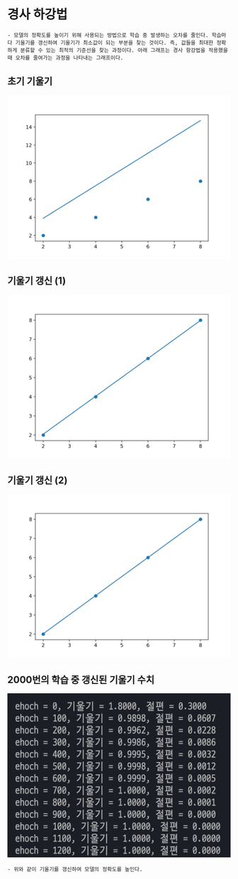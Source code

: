 # 경사 하강법
    - 모델의 정확도를 높이기 위해 사용되는 방법으로 학습 중 발생하는 오차를 줄인다. 학습마다 기울기를 갱신하여 기울기가 최소값이 되는 부분을 찾는 것이다. 즉, 값들을 최대한 정확하게 분류할 수 있는 최적의 기준선을 찾는 과정이다. 아래 그래프는 경사 항강법을 적용했을 때 오차를 줄여가는 과정을 나타내는 그래프이다.

## 초기 기울기
<img src="../Image/data_image/gd_1.png" width="600" height="370">

## 기울기 갱신 (1)
<img src="../Image/data_image/gd_2.png" width="600" height="370">

## 기울기 갱신 (2)
<img src="../Image/data_image/gd_3.png" width="600" height="370">

## 2000번의 학습 중 갱신된 기울기 수치
<img src="../Image/data_image/gd_text.png" width="600" height="370">

    - 위와 같이 기울기를 갱신하여 모델의 정확도를 높인다.